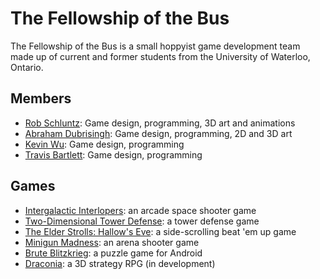 # The Fellowship of the Bus

The Fellowship of the Bus is a small hoppyist game development team made up of current and former students from the University of Waterloo, Ontario. 

## Members

* [Rob Schluntz]: Game design, programming, 3D art and animations
* [Abraham Dubrisingh]: Game design, programming, 2D and 3D art
* [Kevin Wu]: Game design, programming
* [Travis Bartlett]: Game design, programming

## Games

* [Intergalactic Interlopers]: an arcade space shooter game
* [Two-Dimensional Tower Defense][tdtd]: a tower defense game
* [The Elder Strolls: Hallow's Eve][Elder Strolls]: a side-scrolling beat 'em up game
* [Minigun Madness]: an arena shooter game
* [Brute Blitzkrieg]: a puzzle game for Android
* [Draconia]: a 3D strategy RPG (in development)


[Rob Schluntz]: https://github.com/saitou1024
[Abraham Dubrisingh]: https://github.com/Greatrabe
[Kevin Wu]: https://github.com/smashkevin
[Travis Bartlett]: https://github.com/kjifs
[Erin Blackmere]: https://github.com/erin2kb

[Intergalactic Interlopers]: http://fellowship-of-the-bus.github.io/SpaceInvadersCoop
[tdtd]: http://fellowship-of-the-bus.github.io/tdtd
[Elder Strolls]: http://fellowship-of-the-bus.github.io/Elder-Strolls-Hallows-Eve
[Minigun Madness]: http://fellowship-of-the-bus.github.io/MinigunMadness/
[Brute Blitzkrieg]: https://play.google.com/store/apps/details?id=com.github.fellowship_of_the_bus.bruteb&hl=en_SG
[Draconia]: http://fellowship-of-the-bus.github.io/Draconia-Unity
